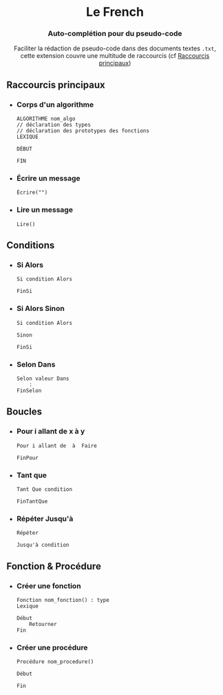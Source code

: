 <h1 align="center">Le French</h1>
<h3 align="center">Auto-complétion pour du pseudo-code</h3>

<p align="center">Faciliter la rédaction de pseudo-code dans des documents textes <code>.txt</code>, cette extension couvre une multitude de raccourcis (cf <a href="#-raccourcis-principaux">Raccourcis principaux</a>)</p>

<h2 id="Raccourcis"> Raccourcis principaux</h2>

- ### Corps d'un algorithme
    ```
    ALGORITHME nom_algo
    // déclaration des types
    // déclaration des prototypes des fonctions
    LEXIQUE

    DÉBUT

    FIN
    ```
- ### Écrire un message
    ```
    Écrire("")
    ```
- ### Lire un message
    ```
    Lire()
    ```

## Conditions
- ### Si Alors
    ```
    Si condition Alors

    FinSi
    ```
- ### Si Alors Sinon
    ```
    Si condition Alors

    Sinon
        
    FinSi
    ```
- ### Selon Dans
    ```
    Selon valeur Dans
        : 
    FinSelon
    ```

## Boucles
- ### Pour i allant de x à y
    ```
    Pour i allant de  à  Faire
    
    FinPour
    ```
- ### Tant que
    ```
    Tant Que condition
    
    FinTantQue
    ```
- ### Répéter Jusqu'à
    ```
    Répéter
    
    Jusqu'à condition
    ```

## Fonction & Procédure
- ### Créer une fonction
    ```
    Fonction nom_fonction() : type
    Lexique

    Début
        Retourner 
    Fin
    ```
- ### Créer une procédure
    ```
    Procédure nom_procedure()

    Début
        
    Fin
    ```
